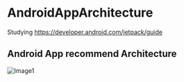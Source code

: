 # AndroidAppArchitecture
Studying https://developer.android.com/jetpack/guide

## Android App recommend Architecture 

![Image1](image/final-architecture.png)
